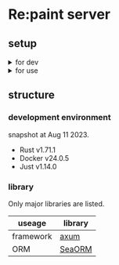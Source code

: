 # Re:paint server

## setup

<details>
<summary>for dev</summary>

### rustup

```sh
curl --proto '=https' --tlsv1.2 -sSf https://sh.rustup.rs | sh
```

### docker

```sh
paru -S docker docker-compose --needed
```

### just

Make compatible task runner.

```sh
paru -S just --needed
```

</details>
<details>
<summary>for use</summary>

### docker

```sh
paru -S docker docker-compose --needed
```

### just

Make compatible task runner.

```sh
paru -S just --needed
```

</details>

## structure

### development environment

snapshot at Aug 11 2023.

- Rust v1.71.1
- Docker v24.0.5
- Just v1.14.0

### library

Only major libraries are listed.

| useage    | library                                    |
| --------- | ------------------------------------------ |
| framework | [axum](https://github.com/tokio-rs/axum)   |
| ORM       | [SeaORM](https://github.com/SeaQL/sea-orm) |
